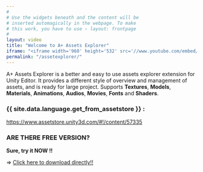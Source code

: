 ```yaml
---
#
# Use the widgets beneath and the content will be
# inserted automagically in the webpage. To make
# this work, you have to use › layout: frontpage
#
layout: video
title: "Welcome to A+ Assets Explorer"
iframe: "<iframe width='960' height='532' src='//www.youtube.com/embed/gutPZcCU2fA' frameborder='0' allowfullscreen></iframe>"
permalink: "/assetexplorer/"
---
```


A+ Assets Explorer is a better and easy to use assets explorer extension for Unity Editor. It provides a different style of overview and management of assets, and is ready for large project. Supports __Textures__, __Models__, __Materials__, __Animations__, __Audios__, __Movies__, __Fonts__ and __Shaders__.

### {{ site.data.language.get_from_assetstore }} :
<https://www.assetstore.unity3d.com/#!/content/57335>

### ARE THERE FREE VERSION?

__Sure, try it NOW !!__

=> [Click here to download directly!!](http://www.amlovey.com/assets/packages/A+%20Assets%20Explorer%20Free.unitypackage) 


